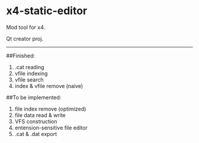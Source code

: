# x4-static-editor
Mod tool for x4.

Qt creator proj.

------

##Finished:

1. .cat reading
2. vfile indexing
3. vfile search
4. index & vfile remove (naive)

##To be implemented:


1. file index remove (optimized)
2. file data read & write
3. VFS construction
4. entension-sensitive file editor
5. .cat & .dat export
